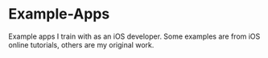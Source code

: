 # Example-Apps
Example apps I train with as an iOS developer.
Some examples are from iOS online tutorials, others are my original work.
